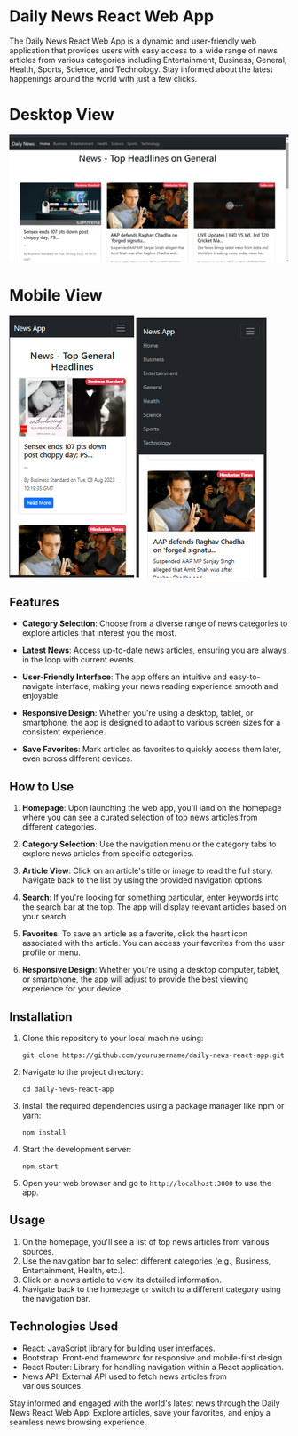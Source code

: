 # Daily News React Web App

The Daily News React Web App is a dynamic and user-friendly web application that provides users with easy access to a wide range of news articles from various categories including Entertainment, Business, General, Health, Sports, Science, and Technology. Stay informed about the latest happenings around the world with just a few clicks.
 # Desktop View
![Screenshot](screenshot01.png)
# Mobile View
![Screenshot](ScreenshotMobileview.png)
![Screenshot](ScreenshotMobileview2.png)


## Features

- **Category Selection**: Choose from a diverse range of news categories to explore articles that interest you the most.

- **Latest News**: Access up-to-date news articles, ensuring you are always in the loop with current events.

- **User-Friendly Interface**: The app offers an intuitive and easy-to-navigate interface, making your news reading experience smooth and enjoyable.

- **Responsive Design**: Whether you're using a desktop, tablet, or smartphone, the app is designed to adapt to various screen sizes for a consistent experience.

- **Save Favorites**: Mark articles as favorites to quickly access them later, even across different devices.

## How to Use

1. **Homepage**: Upon launching the web app, you'll land on the homepage where you can see a curated selection of top news articles from different categories.

2. **Category Selection**: Use the navigation menu or the category tabs to explore news articles from specific categories.

3. **Article View**: Click on an article's title or image to read the full story. Navigate back to the list by using the provided navigation options.

4. **Search**: If you're looking for something particular, enter keywords into the search bar at the top. The app will display relevant articles based on your search.

5. **Favorites**: To save an article as a favorite, click the heart icon associated with the article. You can access your favorites from the user profile or menu.

6. **Responsive Design**: Whether you're using a desktop computer, tablet, or smartphone, the app will adjust to provide the best viewing experience for your device.

## Installation

1. Clone this repository to your local machine using:
   ```
   git clone https://github.com/yourusername/daily-news-react-app.git
   ```

2. Navigate to the project directory:
   ```
   cd daily-news-react-app
   ```

3. Install the required dependencies using a package manager like npm or yarn:
   ```
   npm install
   ```

4. Start the development server:
   ```
   npm start
   ```

5. Open your web browser and go to `http://localhost:3000` to use the app.

## Usage

1. On the homepage, you'll see a list of top news articles from various sources.
2. Use the navigation bar to select different categories (e.g., Business, Entertainment, Health, etc.).
3. Click on a news article to view its detailed information.
4. Navigate back to the homepage or switch to a different category using the navigation bar.


## Technologies Used

- React: JavaScript library for building user interfaces.
- Bootstrap: Front-end framework for responsive and mobile-first design.
- React Router: Library for handling navigation within a React application.
- News API: External API used to fetch news articles from various sources.

Stay informed and engaged with the world's latest news through the Daily News React Web App. Explore articles, save your favorites, and enjoy a seamless news browsing experience.